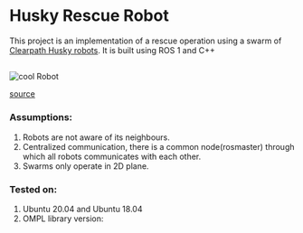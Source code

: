 # Husky Rescue Robot

This project is an implementation of a rescue operation using a swarm of [Clearpath Husky robots](https://clearpathrobotics.com/husky-unmanned-ground-vehicle-robot/).
It is built using ROS 1 and C++

## 

<span align="centre">
<img src="https://clearpathrobotics.com/wp-content/uploads/2015/07/clearpath_1.jpg" alt="cool Robot"></img>

[source](https://clearpathrobotics.com/husky-unmanned-ground-vehicle-robot/)</span>


### Assumptions:
1. Robots are not aware of its neighbours.
2. Centralized communication, there is a common node(rosmaster) through which all robots communicates with each other. 
3. Swarms only operate in 2D plane.

### Tested on:
1. Ubuntu 20.04 and Ubuntu 18.04
2. OMPL library version: 
